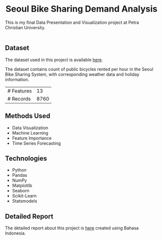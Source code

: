 <center>
    <h1>Seoul Bike Sharing Demand Analysis</h1>
</center>

This is my final Data Presentation and Visualization project at Petra Christian University.
<br>
<br>

## Dataset

The dataset used in this project is available [here](https://archive.ics.uci.edu/dataset/560/seoul+bike+sharing+demand).

The dataset contains count of public bicycles rented per hour in the Seoul Bike Sharing System, with corresponding weather data and holiday information.

<style>
    table, tr, td {
        border: none!important;
    }
</style>
<table>
    <tr>
        <td># Features</td>
        <td>13</td>
    </tr>
    <tr>
        <td># Records</td>
        <td>8760</td>
    </tr>
</table>

## Methods Used

-   Data Visualization
-   Machine Learning
-   Feature Importance
-   Time Series Forecasting

## Technologies

-   Python
-   Pandas
-   NumPy
-   Matplotlib
-   Seaborn
-   Scikit-Learn
-   Statsmodels

## Detailed Report

The detailed report about this project is [here](https://docs.google.com/document/d/1R3DVkeIXprUIDwSQ881M_SKMld6KHqhQ/edit?usp=sharing&ouid=117786743864361598434&rtpof=true&sd=true) created using Bahasa Indonesia.
